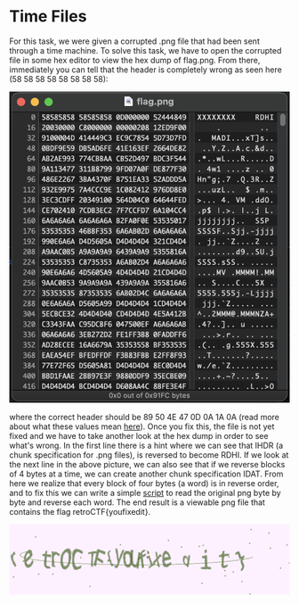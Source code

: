 # Time Files

For this task, we were given a corrupted .png file that had been sent through a time machine. To solve this task, we have to open the corrupted file in some hex editor to view the hex dump of flag.png. From there, immediately you can tell that the header is completely wrong as seen here (58 58 58 58 58 58 58 58):

![hexfiend screenshot of initial flag.png](https://github.com/LeonDong02/issessions-2023/blob/main/Time%20Files/incorrectheader.png)

where the correct header should be 89 50 4E 47 0D 0A 1A 0A (read more about what these values mean [here](https://en.wikipedia.org/wiki/Portable_Network_Graphics#File_format)). Once you fix this, the file is not yet fixed and we have to take another look at the hex dump in order to see what's wrong. In the first line there is a hint where we can see that IHDR (a chunk specification for .png files), is reversed to become RDHI. If we look at the next line in the above picture, we can also see that if we reverse blocks of 4 bytes at a time, we can create another chunk specification IDAT. From here we realize that every block of four bytes (a word) is in reverse order, and to fix this we can write a simple [script](https://github.com/LeonDong02/issessions-2023/blob/main/Time%20Files/fixpng.py) to read the original png byte by byte and reverse each word. The end result is a viewable png file that contains the flag retroCTF{youfixedit}.

![end result](https://github.com/LeonDong02/issessions-2023/blob/main/Time%20Files/fixed.png)
